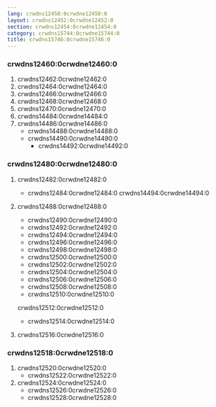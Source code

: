 ```yaml
---
lang: crwdns12450:0crwdne12450:0
layout: crwdns12452:0crwdne12452:0
section: crwdns12454:0crwdne12454:0
category: crwdns15744:0crwdne15744:0
title: crwdns15746:0crwdne15746:0
---
```


### crwdns12460:0crwdne12460:0
1. crwdns12462:0crwdne12462:0
1. crwdns12464:0crwdne12464:0
1. crwdns12466:0crwdne12466:0
1. crwdns12468:0crwdne12468:0
1. crwdns12470:0crwdne12470:0
1. crwdns14484:0crwdne14484:0
1. crwdns14486:0crwdne14486:0
   - crwdns14488:0crwdne14488:0
   - crwdns14490:0crwdne14490:0
      - crwdns14492:0crwdne14492:0

### crwdns12480:0crwdne12480:0
1. crwdns12482:0crwdne12482:0
   - crwdns12484:0crwdne12484:0 crwdns14494:0crwdne14494:0

1. crwdns12488:0crwdne12488:0
   - crwdns12490:0crwdne12490:0
   - crwdns12492:0crwdne12492:0
   - crwdns12494:0crwdne12494:0
   - crwdns12496:0crwdne12496:0
   - crwdns12498:0crwdne12498:0
   - crwdns12500:0crwdne12500:0
   - crwdns12502:0crwdne12502:0
   - crwdns12504:0crwdne12504:0
   - crwdns12506:0crwdne12506:0
   - crwdns12508:0crwdne12508:0
   - crwdns12510:0crwdne12510:0

   crwdns12512:0crwdne12512:0
      - crwdns12514:0crwdne12514:0
1. crwdns12516:0crwdne12516:0

### crwdns12518:0crwdne12518:0
1. crwdns12520:0crwdne12520:0
   - crwdns12522:0crwdne12522:0
1. crwdns12524:0crwdne12524:0
   - crwdns12526:0crwdne12526:0
   - crwdns12528:0crwdne12528:0

